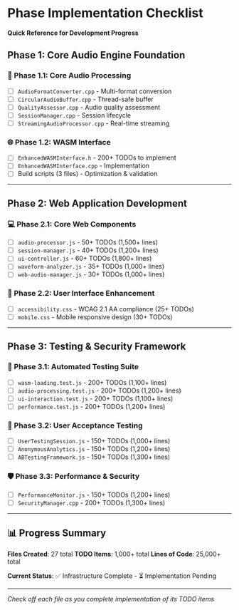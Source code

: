 # Phase Implementation Checklist

**Quick Reference for Development Progress**

## Phase 1: Core Audio Engine Foundation

### 🔧 Phase 1.1: Core Audio Processing

- [ ] `AudioFormatConverter.cpp` - Multi-format conversion
- [ ] `CircularAudioBuffer.cpp` - Thread-safe buffer
- [ ] `QualityAssessor.cpp` - Audio quality assessment
- [ ] `SessionManager.cpp` - Session lifecycle
- [ ] `StreamingAudioProcessor.cpp` - Real-time streaming

### 🌐 Phase 1.2: WASM Interface

- [ ] `EnhancedWASMInterface.h` - 200+ TODOs to implement
- [ ] `EnhancedWASMInterface.cpp` - Implementation
- [ ] Build scripts (3 files) - Optimization & validation

---

## Phase 2: Web Application Development

### 💻 Phase 2.1: Core Web Components

- [ ] `audio-processor.js` - 50+ TODOs (1,500+ lines)
- [ ] `session-manager.js` - 40+ TODOs (1,200+ lines)
- [ ] `ui-controller.js` - 60+ TODOs (1,800+ lines)
- [ ] `waveform-analyzer.js` - 35+ TODOs (1,000+ lines)
- [ ] `web-audio-manager.js` - 30+ TODOs (1,000+ lines)

### 🎨 Phase 2.2: User Interface Enhancement

- [ ] `accessibility.css` - WCAG 2.1 AA compliance (25+ TODOs)
- [ ] `mobile.css` - Mobile responsive design (30+ TODOs)

---

## Phase 3: Testing & Security Framework

### 🧪 Phase 3.1: Automated Testing Suite

- [ ] `wasm-loading.test.js` - 200+ TODOs (1,100+ lines)
- [ ] `audio-processing.test.js` - 200+ TODOs (1,200+ lines)
- [ ] `ui-interaction.test.js` - 200+ TODOs (1,100+ lines)
- [ ] `performance.test.js` - 200+ TODOs (1,200+ lines)

### 👥 Phase 3.2: User Acceptance Testing

- [ ] `UserTestingSession.js` - 150+ TODOs (1,000+ lines)
- [ ] `AnonymousAnalytics.js` - 150+ TODOs (1,200+ lines)
- [ ] `ABTestingFramework.js` - 150+ TODOs (1,300+ lines)

### 🛡️ Phase 3.3: Performance & Security

- [ ] `PerformanceMonitor.js` - 150+ TODOs (1,200+ lines)
- [ ] `SecurityManager.cpp` - 200+ TODOs (1,300+ lines)

---

## 📊 Progress Summary

**Files Created**: 27 total
**TODO Items**: 1,000+ total
**Lines of Code**: 25,000+ total

**Current Status**: ✅ Infrastructure Complete - ⏳ Implementation Pending

---

_Check off each file as you complete implementation of its TODO items_
